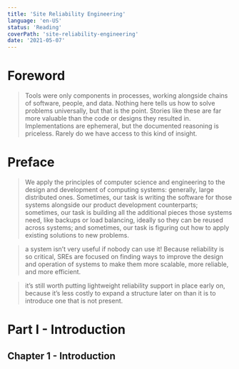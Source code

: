 ```yaml
---
title: 'Site Reliability Engineering'
language: 'en-US'
status: 'Reading'
coverPath: 'site-reliability-engineering'
date: '2021-05-07'
---
```


# Foreword
> Tools were only components in processes, working alongside chains of software, people, and data. Nothing here tells us how to solve problems universally, but that is the point. Stories like these are far more valuable than the code or designs they resulted in. Implementations are ephemeral, but the documented reasoning is priceless. Rarely do we have access to this kind of insight.

# Preface

> We apply the principles of computer science and engineering to the design and development of computing systems: generally, large distributed ones. Sometimes, our task is writing the software for those systems alongside our product development counterparts; sometimes, our task is building all the additional pieces those systems need, like backups or load balancing, ideally so they can be reused across systems; and sometimes, our task is figuring out how to apply existing solutions to new problems.

> a system isn’t very useful if nobody can use it! Because reliability is so critical, SREs are focused on finding ways to improve the design and operation of systems to make them more scalable, more reliable, and more efficient.

>  it’s still worth putting lightweight reliability support in place early on, because it’s less costly to expand a structure later on than it is to introduce one that is not present.

# Part I - Introduction

## Chapter 1 - Introduction

